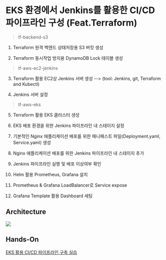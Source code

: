 # EKS 환경에서 Jenkins를 활용한 CI/CD 파이프라인 구성 (Feat.Terraform)

> tf-backend-s3

1. Terraform 원격 백엔드 상태저장용 S3 버킷 생성 


2. Terraform 동시작업 방지용 DynamoDB Lock 테이블 생성


> tf-aws-ec2-jenkins

3. Terraform 활용 EC2상 Jenkins 서버 생성 -->
   (tool: Jenkins, git, Terraform and Kubectl)

4. Jenkins 서버 설정


> tf-aws-eks
5. Terraform 활용 EKS 클러스터 생성


6. EKS 배포 환경을 위한 Jenkins 파이프라인 내 스테이지 설정


7. 기본적인 Nginx 애플리케이션 배포를 위한 매니패스트 파일(Deployment.yaml, Service.yaml) 생성


8. Nginx 애플리케이션 배포를 위한 Jenkins 파이프라인 내 스테이지 추가


9. Jenkins 파이프라인 실행 및 배포 이상여부 확인


10. Helm 활용 Prometheus, Grafana 설치


11. Prometheus & Grafana LoadBalancer로 Service expose


12. Grafana Template 활용 Dashboard 세팅


## Architecture

![](https://github.com/deepcrystal2/CICD_Jenkins_EKS/blob/main/eks_cluster.drawio.png)


## Hands-On 
[EKS 활용 CI/CD 파이프라인 구축 실습](https://techblog.deepcrystal2.site/AWS-EKS-66cd522f23134dd499676e62c05590b4)
